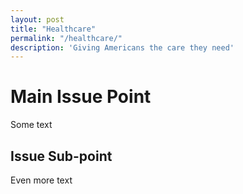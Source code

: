 ```yaml
---
layout: post
title: "Healthcare"
permalink: "/healthcare/"
description: 'Giving Americans the care they need'
---
```


Main Issue Point
================

Some text

Issue Sub-point
---------------

Even more text
